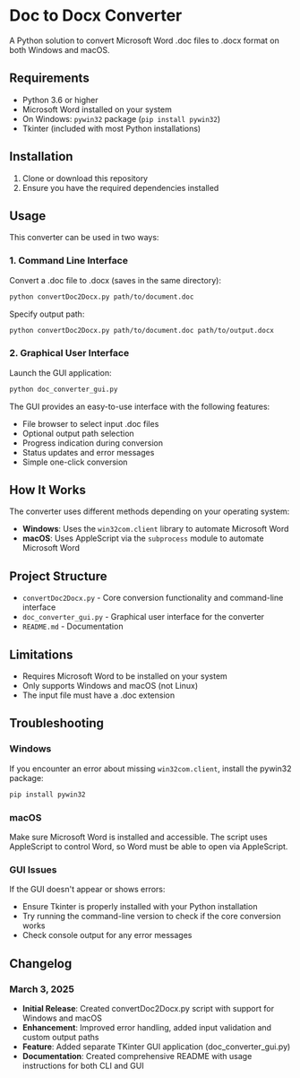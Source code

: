 # Doc to Docx Converter

A Python solution to convert Microsoft Word .doc files to .docx format on both Windows and macOS.

## Requirements

- Python 3.6 or higher
- Microsoft Word installed on your system
- On Windows: `pywin32` package (`pip install pywin32`)
- Tkinter (included with most Python installations)

## Installation

1. Clone or download this repository
2. Ensure you have the required dependencies installed

## Usage

This converter can be used in two ways:

### 1. Command Line Interface

Convert a .doc file to .docx (saves in the same directory):

```bash
python convertDoc2Docx.py path/to/document.doc
```

Specify output path:

```bash
python convertDoc2Docx.py path/to/document.doc path/to/output.docx
```

### 2. Graphical User Interface

Launch the GUI application:

```bash
python doc_converter_gui.py
```

The GUI provides an easy-to-use interface with the following features:
- File browser to select input .doc files
- Optional output path selection
- Progress indication during conversion
- Status updates and error messages
- Simple one-click conversion

## How It Works

The converter uses different methods depending on your operating system:

- **Windows**: Uses the `win32com.client` library to automate Microsoft Word
- **macOS**: Uses AppleScript via the `subprocess` module to automate Microsoft Word

## Project Structure

- `convertDoc2Docx.py` - Core conversion functionality and command-line interface
- `doc_converter_gui.py` - Graphical user interface for the converter
- `README.md` - Documentation

## Limitations

- Requires Microsoft Word to be installed on your system
- Only supports Windows and macOS (not Linux)
- The input file must have a .doc extension

## Troubleshooting

### Windows

If you encounter an error about missing `win32com.client`, install the pywin32 package:

```bash
pip install pywin32
```

### macOS

Make sure Microsoft Word is installed and accessible. The script uses AppleScript to control Word, so Word must be able to open via AppleScript.

### GUI Issues

If the GUI doesn't appear or shows errors:
- Ensure Tkinter is properly installed with your Python installation
- Try running the command-line version to check if the core conversion works
- Check console output for any error messages

## Changelog

### March 3, 2025
- **Initial Release**: Created convertDoc2Docx.py script with support for Windows and macOS
- **Enhancement**: Improved error handling, added input validation and custom output paths
- **Feature**: Added separate TKinter GUI application (doc_converter_gui.py)
- **Documentation**: Created comprehensive README with usage instructions for both CLI and GUI